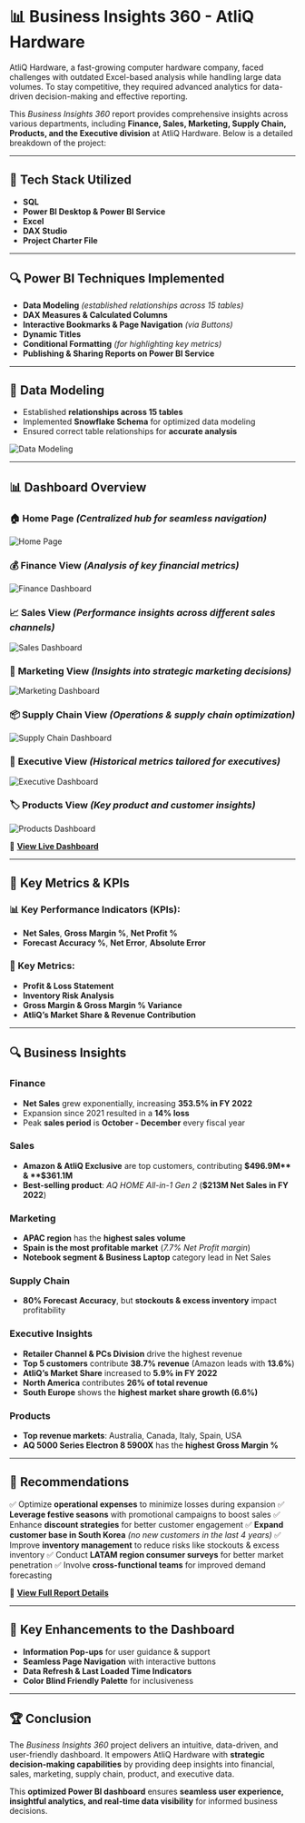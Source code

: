 # 📊 Business Insights 360 - AtliQ Hardware

AtliQ Hardware, a fast-growing computer hardware company, faced challenges with outdated Excel-based analysis while handling large data volumes. To stay competitive, they required advanced analytics for data-driven decision-making and effective reporting.

This *Business Insights 360* report provides comprehensive insights across various departments, including **Finance, Sales, Marketing, Supply Chain, Products, and the Executive division** at AtliQ Hardware. Below is a detailed breakdown of the project:

---

## 🚀 Tech Stack Utilized
- **SQL**
- **Power BI Desktop & Power BI Service**
- **Excel**
- **DAX Studio**
- **Project Charter File**

---

## 🔍 Power BI Techniques Implemented
- **Data Modeling** *(established relationships across 15 tables)*
- **DAX Measures & Calculated Columns**
- **Interactive Bookmarks & Page Navigation** *(via Buttons)*
- **Dynamic Titles**
- **Conditional Formatting** *(for highlighting key metrics)*
- **Publishing & Sharing Reports on Power BI Service**

---

## 📌 Data Modeling
- Established **relationships across 15 tables**
- Implemented **Snowflake Schema** for optimized data modeling
- Ensured correct table relationships for **accurate analysis**

![Data Modeling](https://github.com/DevikaViswan/Business_Insights_360/blob/main/Datamodel%20image.png)

---

## 📊 Dashboard Overview
### 🏠 **Home Page** *(Centralized hub for seamless navigation)*
![Home Page](https://github.com/DevikaViswan/Business_Insights_360/blob/main/Home%20image.png)

### 💰 **Finance View** *(Analysis of key financial metrics)*
![Finance Dashboard](https://github.com/DevikaViswan/Business_Insights_360/blob/main/Finance%20View%20image.png)

### 📈 **Sales View** *(Performance insights across different sales channels)*
![Sales Dashboard](https://github.com/DevikaViswan/Business_Insights_360/blob/main/Sales%20View%20image.png)

### 📢 **Marketing View** *(Insights into strategic marketing decisions)*
![Marketing Dashboard](https://github.com/DevikaViswan/Business_Insights_360/blob/main/Marketing%20View%20image.png)

### 📦 **Supply Chain View** *(Operations & supply chain optimization)*
![Supply Chain Dashboard](https://github.com/DevikaViswan/Business_Insights_360/blob/main/Supply%20Chain%20View%20image.png)

### 🎯 **Executive View** *(Historical metrics tailored for executives)*
![Executive Dashboard](https://github.com/DevikaViswan/Business_Insights_360/blob/main/Executive%20View%20image.png)

### 🏷️ **Products View** *(Key product and customer insights)*
![Products Dashboard](https://github.com/DevikaViswan/Business_Insights_360/blob/main/Products%20View%20image.png)


🔗 **[View Live Dashboard](https://app.powerbi.com/groups/51a4e337-2970-43db-9170-06b714cf13f3/reports/d106c76b-1052-4645-afab-58c1a8996981/ReportSection0e765c0061580b067c73?experience=power-bi)**

---

## 📌 Key Metrics & KPIs
### 📊 Key Performance Indicators (KPIs):
- **Net Sales**, **Gross Margin %**, **Net Profit %**
- **Forecast Accuracy %**, **Net Error**, **Absolute Error**

### 📌 Key Metrics:
- **Profit & Loss Statement**
- **Inventory Risk Analysis**
- **Gross Margin & Gross Margin % Variance**
- **AtliQ’s Market Share & Revenue Contribution**

---

## 🔍 Business Insights
### **Finance**
- **Net Sales** grew exponentially, increasing **353.5% in FY 2022**
- Expansion since 2021 resulted in a **14% loss**
- Peak **sales period** is **October - December** every fiscal year

### **Sales**
- **Amazon & AtliQ Exclusive** are top customers, contributing **$496.9M** & **$361.1M**
- **Best-selling product**: *AQ HOME All-in-1 Gen 2* (**$213M Net Sales in FY 2022**)

### **Marketing**
- **APAC region** has the **highest sales volume**
- **Spain is the most profitable market** (*7.7% Net Profit margin*)
- **Notebook segment & Business Laptop** category lead in Net Sales

### **Supply Chain**
- **80% Forecast Accuracy**, but **stockouts & excess inventory** impact profitability

### **Executive Insights**
- **Retailer Channel & PCs Division** drive the highest revenue
- **Top 5 customers** contribute **38.7% revenue** (Amazon leads with **13.6%**)
- **AtliQ’s Market Share** increased to **5.9% in FY 2022**
- **North America** contributes **26% of total revenue**
- **South Europe** shows the **highest market share growth (6.6%)**

### **Products**
- **Top revenue markets**: Australia, Canada, Italy, Spain, USA
- **AQ 5000 Series Electron 8 5900X** has the **highest Gross Margin %**

---

## 📌 Recommendations
✅ Optimize **operational expenses** to minimize losses during expansion
✅ **Leverage festive seasons** with promotional campaigns to boost sales
✅ Enhance **discount strategies** for better customer engagement
✅ **Expand customer base in South Korea** *(no new customers in the last 4 years)*
✅ Improve **inventory management** to reduce risks like stockouts & excess inventory
✅ Conduct **LATAM region consumer surveys** for better market penetration
✅ Involve **cross-functional teams** for improved demand forecasting

🔗 **[View Full Report Details](https://mavenanalytics.io/project/18173)**

---

## 🎯 Key Enhancements to the Dashboard
- **Information Pop-ups** for user guidance & support
- **Seamless Page Navigation** with interactive buttons
- **Data Refresh & Last Loaded Time Indicators**
- **Color Blind Friendly Palette** for inclusiveness

---

## 🏆 Conclusion
The *Business Insights 360* project delivers an intuitive, data-driven, and user-friendly dashboard. It empowers AtliQ Hardware with **strategic decision-making capabilities** by providing deep insights into financial, sales, marketing, supply chain, product, and executive data.

This **optimized Power BI dashboard** ensures **seamless user experience, insightful analytics, and real-time data visibility** for informed business decisions.
